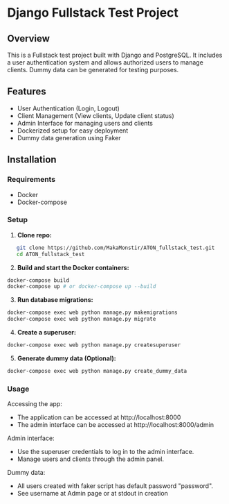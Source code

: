 # Django Fullstack Test Project

## Overview

This is a Fullstack test project built with Django and PostgreSQL. It includes a user authentication system and allows authorized users to manage clients. Dummy data can be generated for testing purposes.

## Features

- User Authentication (Login, Logout)
- Client Management (View clients, Update client status)
- Admin Interface for managing users and clients
- Dockerized setup for easy deployment
- Dummy data generation using Faker

## Installation

### Requirements

- Docker
- Docker-compose

### Setup

1. **Clone repo:**

```sh
   git clone https://github.com/MakaMonstir/ATON_fullstack_test.git
   cd ATON_fullstack_test
```

2. **Build and start the Docker containers:**

```sh
docker-compose build
docker-compose up # or docker-compose up --build
```

3. **Run database migrations:**
```sh
docker-compose exec web python manage.py makemigrations
docker-compose exec web python manage.py migrate
```

4. **Create a superuser:**

```sh
docker-compose exec web python manage.py createsuperuser
```

5. **Generate dummy data (Optional):**
```sh
docker-compose exec web python manage.py create_dummy_data
```

### Usage

Accessing the app:
- The application can be accessed at http://localhost:8000
- The admin interface can be accessed at http://localhost:8000/admin

Admin interface:
- Use the superuser credentials to log in to the admin interface.
- Manage users and clients through the admin panel.

Dummy data:
- All users created with faker script has default password "password".
- See username at Admin page or at stdout in creation
